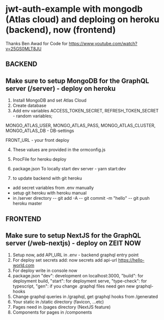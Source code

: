 # jwt-auth-example with mongodb (Atlas cloud) and deploing on heroku (backend), now (frontend)

Thanks Ben Awad for Code for https://www.youtube.com/watch?v=25GS0MLT8JU


## BACKEND
## Make sure to setup MongoDB for the GraphQL server (/server) - deploy on heroku 

1. Install MongoDB and set Atlas Cloud
2. Create database 
3. Add env variables 
ACCESS_TOKEN_SECRET, REFRESH_TOKEN_SECRET - random variables;

MONGO_ATLAS_USER, MONGO_ATLAS_PASS,
MONGO_ATLAS_CLUSTER, MONGO_ATLAS_DB - DB-settings

FRONT_URL - your front deploy

4. These values are provided in the ormconfig.js

5. ProcFile for heroku deploy

6. package.json To locally start dev server - yarn start:dev

7. to update backend with git heroku
 - add secret variables from .env manually
 - setup git heroku with heroku manual
 - in /server directory 
 -- git add -A
 -- git commit -m "hello"
 -- git push heroku master


## FRONTEND
## Make sure to setup NextJS for the GraphQL server (/web-nextjs) - deploy on ZEIT NOW 
1. Setup now, add API_URL in .env - backend graphql entry point 
2. For deploy set secrets add:
 now secrets add api-url https://hello-world.com
3. For deploy write in console
 now
4. package.json
    "dev": development on localhost:3000,
    "build": for deployment build,
    "start": for deployment serve,
    "type-check": for typescript,
    "gen": if you change .graphql files need gen new graphql-hooks
5. Change graphql queries in /graphql, get graphql hooks from /generated
6. Your static in /static directory (favicon, ...etc)
7. Pages need in /pages directory (NextJS feature)
8. Components for pages in /components

